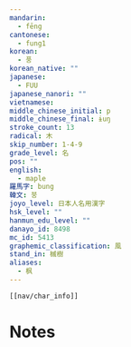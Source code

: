 ```yaml
---
mandarin:
  - fēng
cantonese:
  - fung1
korean:
  - 풍
korean_native: ""
japanese:
  - FUU
japanese_nanori: ""
vietnamese:
middle_chinese_initial: p
middle_chinese_final: ɨuŋ
stroke_count: 13
radical: 木
skip_number: 1-4-9
grade_level: 名
pos: ""
english:
  - maple
羅馬字: bung
韓文: 붕
joyo_level: 日本人名用漢字
hsk_level: ""
hanmun_edu_level: ""
danayo_id: 8498
mc_id: 5413
graphemic_classification: 風
stand_in: 槭樹
aliases:
  - 枫
---
```

```meta-bind-embed
[[nav/char_info]]
```

# Notes
